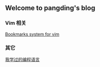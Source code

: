 ## Welcome to pangding's blog

### Vim 相关
[Bookmarks system for vim](https://github.com/Joe-C-Ding/joe-c-ding.github.io/issues/1)

### 其它
[我学过的编程语言](https://github.com/Joe-C-Ding/joe-c-ding.github.io/issues/2)
